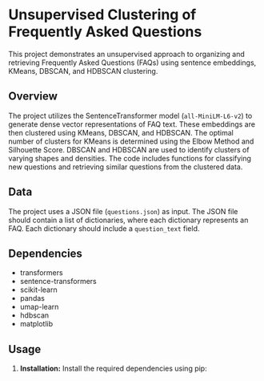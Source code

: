 # Unsupervised Clustering of Frequently Asked Questions

This project demonstrates an unsupervised approach to organizing and retrieving Frequently Asked Questions (FAQs) using sentence embeddings, KMeans, DBSCAN, and HDBSCAN clustering.

## Overview

The project utilizes the SentenceTransformer model (`all-MiniLM-L6-v2`) to generate dense vector representations of FAQ text.  These embeddings are then clustered using KMeans, DBSCAN, and HDBSCAN.  The optimal number of clusters for KMeans is determined using the Elbow Method and Silhouette Score.  DBSCAN and HDBSCAN are used to identify clusters of varying shapes and densities.  The code includes functions for classifying new questions and retrieving similar questions from the clustered data.

## Data

The project uses a JSON file (`questions.json`) as input.  The JSON file should contain a list of dictionaries, where each dictionary represents an FAQ. Each dictionary should include a `question_text` field.


## Dependencies

*   transformers
*   sentence-transformers
*   scikit-learn
*   pandas
*   umap-learn
*   hdbscan
*   matplotlib

## Usage

1.  **Installation:** Install the required dependencies using pip:
